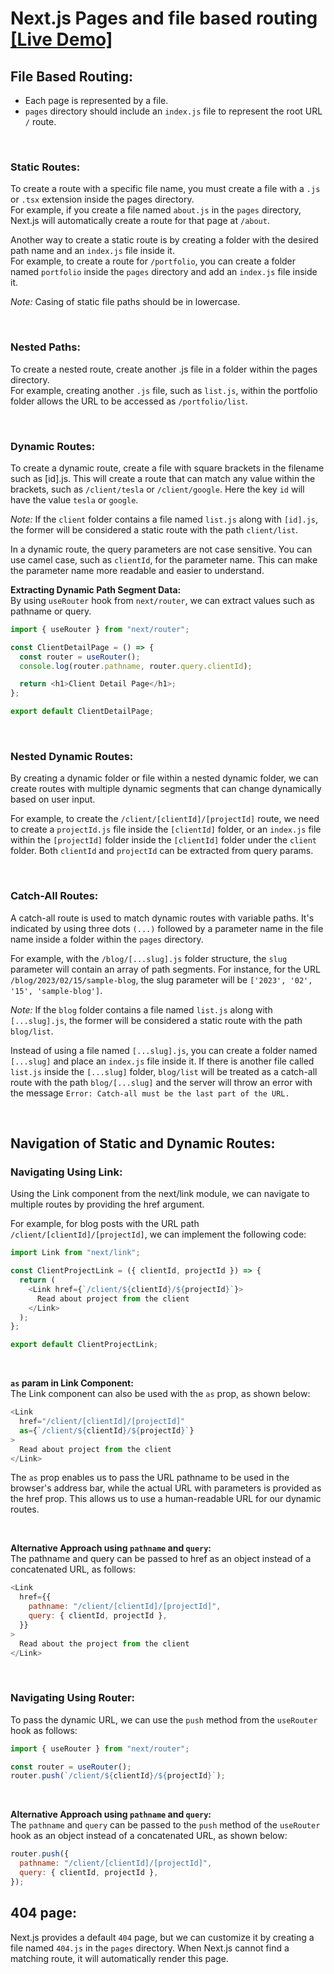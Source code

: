 # Next.js Pages and file based routing [[Live Demo]](https://nextjs-learning-routing-concepts.netlify.app)

## File Based Routing:

- Each page is represented by a file.
- `pages` directory should include an `index.js` file to represent the root URL `/` route.

<br/>

### Static Routes:

To create a route with a specific file name, you must create a file with a `.js` or `.tsx` extension inside the pages directory.
<br/>
For example, if you create a file named `about.js` in the `pages` directory, Next.js will automatically create a route for that page at `/about`.

Another way to create a static route is by creating a folder with the desired path name and an `index.js` file inside it.
<br/>
For example, to create a route for `/portfolio`, you can create a folder named `portfolio` inside the `pages` directory and add an `index.js` file inside it.

_Note:_ Casing of static file paths should be in lowercase.

<br/>

### Nested Paths:

To create a nested route, create another .js file in a folder within the pages directory.
<br/>
For example, creating another `.js` file, such as `list.js`, within the portfolio folder allows the URL to be accessed as `/portfolio/list`.

<br/>

### Dynamic Routes:

To create a dynamic route, create a file with square brackets in the filename such as [id].js. This will create a route that can match any value within the brackets, such as `/client/tesla` or `/client/google`. Here the key `id` will have the value `tesla` or `google`.

_Note:_ If the `client` folder contains a file named `list.js` along with `[id].js`, the former will be considered a static route with the path `client/list`.

In a dynamic route, the query parameters are not case sensitive. You can use camel case, such as `clientId`, for the parameter name. This can make the parameter name more readable and easier to understand.

**Extracting Dynamic Path Segment Data:**<br/>
By using `useRouter` hook from `next/router`, we can extract values such as pathname or query.

```js
import { useRouter } from "next/router";

const ClientDetailPage = () => {
  const router = useRouter();
  console.log(router.pathname, router.query.clientId);

  return <h1>Client Detail Page</h1>;
};

export default ClientDetailPage;
```

<br/>

### Nested Dynamic Routes:

By creating a dynamic folder or file within a nested dynamic folder, we can create routes with multiple dynamic segments that can change dynamically based on user input.

For example, to create the `/client/[clientId]/[projectId]` route, we need to create a `projectId.js` file inside the `[clientId]` folder, or an `index.js` file within the `[projectId]` folder inside the `[clientId]` folder under the `client` folder. Both `clientId` and `projectId` can be extracted from query params.

<br/>

### Catch-All Routes:

A catch-all route is used to match dynamic routes with variable paths. It's indicated by using three dots `(...)` followed by a parameter name in the file name inside a folder within the `pages` directory.

For example, with the `/blog/[...slug].js` folder structure, the `slug` parameter will contain an array of path segments. For instance, for the URL `/blog/2023/02/15/sample-blog`, the slug parameter will be `['2023', '02', '15', 'sample-blog']`.

_Note:_ If the `blog` folder contains a file named `list.js` along with `[...slug].js`, the former will be considered a static route with the path `blog/list`.

Instead of using a file named `[...slug].js`, you can create a folder named `[...slug]` and place an `index.js` file inside it. If there is another file called `list.js` inside the `[...slug]` folder, `blog/list` will be treated as a catch-all route with the path `blog/[...slug]` and the server will throw an error with the message `Error: Catch-all must be the last part of the URL.`

<br/>

## Navigation of Static and Dynamic Routes:

### Navigating Using Link:

Using the Link component from the next/link module, we can navigate to multiple routes by providing the href argument.

For example, for blog posts with the URL path `/client/[clientId]/[projectId]`, we can implement the following code:

```js
import Link from "next/link";

const ClientProjectLink = ({ clientId, projectId }) => {
  return (
    <Link href={`/client/${clientId}/${projectId}`}>
      Read about project from the client
    </Link>
  );
};

export default ClientProjectLink;
```

<br/>

**`as` param in Link Component:**<br/>
The Link component can also be used with the `as` prop, as shown below:

```js
<Link
  href="/client/[clientId]/[projectId]"
  as={`/client/${clientId}/${projectId}`}
>
  Read about project from the client
</Link>
```

The `as` prop enables us to pass the URL pathname to be used in the browser's address bar, while the actual URL with parameters is provided as the href prop. This allows us to use a human-readable URL for our dynamic routes.

<br/>

**Alternative Approach using `pathname` and `query`:**<br/>
The pathname and query can be passed to href as an object instead of a concatenated URL, as follows:

```js
<Link
  href={{
    pathname: "/client/[clientId]/[projectId]",
    query: { clientId, projectId },
  }}
>
  Read about the project from the client
</Link>
```

<br/>

### Navigating Using Router:

To pass the dynamic URL, we can use the `push` method from the `useRouter` hook as follows:

```js
import { useRouter } from "next/router";

const router = useRouter();
router.push(`/client/${clientId}/${projectId}`);
```

<br/>

**Alternative Approach using `pathname` and `query`:**<br/>
The `pathname` and `query` can be passed to the `push` method of the `useRouter` hook as an object instead of a concatenated URL, as shown below:

```js
router.push({
  pathname: "/client/[clientId]/[projectId]",
  query: { clientId, projectId },
});
```

## 404 page:

Next.js provides a default `404` page, but we can customize it by creating a file named `404.js` in the `pages` directory. When Next.js cannot find a matching route, it will automatically render this page.
